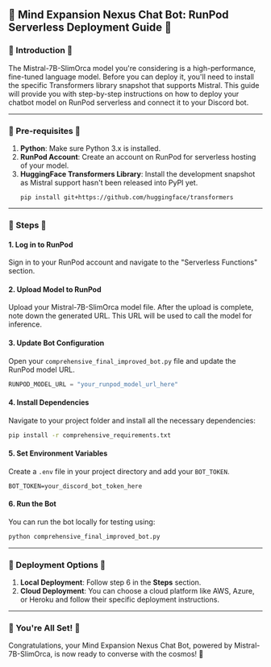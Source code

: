 
## 🌌 Mind Expansion Nexus Chat Bot: RunPod Serverless Deployment Guide 🚀

### 🌠 Introduction 🌠

The Mistral-7B-SlimOrca model you're considering is a high-performance, fine-tuned language model. Before you can deploy it, you'll need to install the specific Transformers library snapshot that supports Mistral. This guide will provide you with step-by-step instructions on how to deploy your chatbot model on RunPod serverless and connect it to your Discord bot.

---

### 🌟 Pre-requisites 🌟

1. **Python**: Make sure Python 3.x is installed.
2. **RunPod Account**: Create an account on RunPod for serverless hosting of your model.
3. **HuggingFace Transformers Library**: Install the development snapshot as Mistral support hasn't been released into PyPI yet.
   ```
   pip install git+https://github.com/huggingface/transformers
   ```

---

### 🌈 Steps 🌈

#### 1. Log in to RunPod

Sign in to your RunPod account and navigate to the "Serverless Functions" section.

#### 2. Upload Model to RunPod

Upload your Mistral-7B-SlimOrca model file. After the upload is complete, note down the generated URL. This URL will be used to call the model for inference.

#### 3. Update Bot Configuration

Open your `comprehensive_final_improved_bot.py` file and update the RunPod model URL.

```python
RUNPOD_MODEL_URL = "your_runpod_model_url_here"
```

#### 4. Install Dependencies

Navigate to your project folder and install all the necessary dependencies:

```bash
pip install -r comprehensive_requirements.txt
```

#### 5. Set Environment Variables

Create a `.env` file in your project directory and add your `BOT_TOKEN`.

```env
BOT_TOKEN=your_discord_bot_token_here
```

#### 6. Run the Bot

You can run the bot locally for testing using:

```bash
python comprehensive_final_improved_bot.py
```

---

### 🚀 Deployment Options 🚀

1. **Local Deployment**: Follow step 6 in the **Steps** section.
2. **Cloud Deployment**: You can choose a cloud platform like AWS, Azure, or Heroku and follow their specific deployment instructions.

---

### 🌌 You're All Set! 🌌

Congratulations, your Mind Expansion Nexus Chat Bot, powered by Mistral-7B-SlimOrca, is now ready to converse with the cosmos! 🌠

